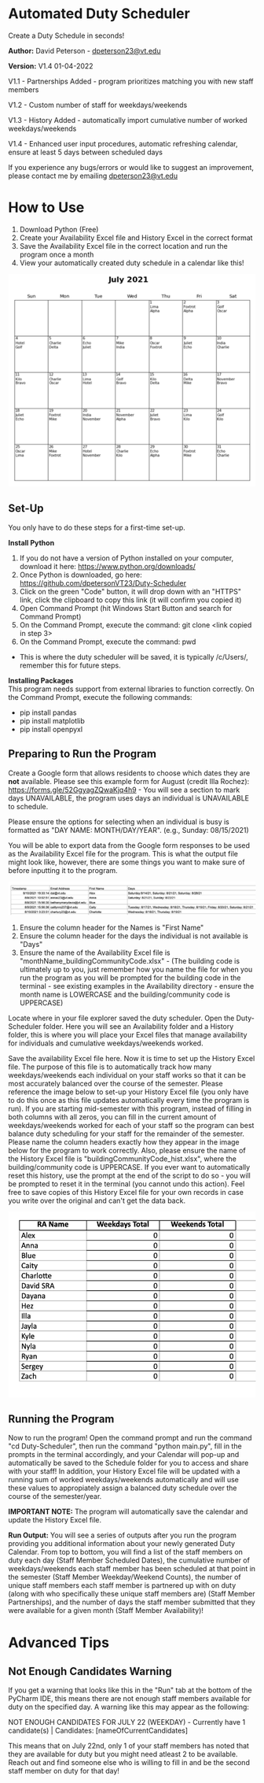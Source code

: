 # Automated Duty Scheduler
Create a Duty Schedule in seconds!

**Author:** David Peterson - dpeterson23@vt.edu

**Version:** V1.4 01-04-2022

V1.1 - Partnerships Added - program prioritizes matching you with new staff members

V1.2 - Custom number of staff for weekdays/weekends

V1.3 - History Added - automatically import cumulative number of worked weekdays/weekends

V1.4 - Enhanced user input procedures, automatic refreshing calendar, ensure at least 5 days between scheduled days

If you experience any bugs/errors or would like to suggest an improvement, please contact me by emailing dpeterson23@vt.edu

# How to Use
1) Download Python (Free)
2) Create your Availability Excel file and History Excel in the correct format
3) Save the Availability Excel file in the correct location and run the program once a month
4) View your automatically created duty schedule in a calendar like this!

![](images/calendar.png)


## Set-Up
You only have to do these steps for a first-time set-up.

**Install Python**
1) If you do not have a version of Python installed on your computer, download it here: https://www.python.org/downloads/
2) Once Python is downloaded, go here: https://github.com/dpetersonVT23/Duty-Scheduler
3) Click on the green "Code" button, it will drop down with an "HTTPS" link, click the clipboard to copy this link (it will confirm you copied it)
4) Open Command Prompt (hit Windows Start Button and search for Command Prompt)
5) On the Command Prompt, execute the command: git clone <link copied in step 3>
6) On the Command Prompt, execute the command: pwd
- This is where the duty scheduler will be saved, it is typically /c/Users/<your username>, remember this for future steps.

**Installing Packages**  
This program needs support from external libraries to function correctly. On the Command Prompt, execute the following commands:

- pip install pandas
- pip install matplotlib
- pip install openpyxl


## Preparing to Run the Program
Create a Google form that allows residents to choose which dates they are **not** available. Please see this example form for August (credit Illa Rochez): https://forms.gle/52GgyagZQwaKjq4h9 - You will see a section to mark days UNAVAILABLE, the program uses days an individual is UNAVAILABLE to schedule.

Please ensure the options for selecting when an individual is busy is formatted as "DAY NAME: MONTH/DAY/YEAR". (e.g., Sunday: 08/15/2021)

You will be able to export data from the Google form responses to be used as the Availability Excel file for the program. This is what the output file might look like, however, there are some things you want to make sure of before inputting it to the program.

![](images/excel_1.png)

1) Ensure the column header for the Names is "First Name"
2) Ensure the column header for the days the individual is not available is "Days"
3) Ensure the name of the Availability Excel file is "monthName_buildingCommunityCode.xlsx" - (The building code is ultimately up to you, just remember how you name the file for when you run the program as you will be prompted for the building code in the terminal - see existing examples in the Availability directory - ensure the month name is LOWERCASE and the building/community code is UPPERCASE)

Locate where in your file explorer saved the duty scheduler. Open the Duty-Scheduler folder. Here you will see an Availability folder and a History folder, this is where you will place your Excel files that manage availability for individuals and cumulative weekdays/weekends worked.

Save the availability Excel file here. Now it is time to set up the History Excel file. The purpose of this file is to automatically track how many weekdays/weekends each individual on your staff works so that it can be most accurately balanced over the course of the semester. Please reference the image below to set-up your History Excel file (you only have to do this once as this file updates automatically every time the program is run). If you are starting mid-semester with this program, instead of filling in both columns with all zeros, you can fill in the current amount of weekdays/weekends worked for each of your staff so the program can best balance duty scheduling for your staff for the remainder of the semester. Please name the column headers exactly how they appear in the image below for the program to work correctly. Also, please ensure the name of the History Excel file is "buildingCommunityCode_hist.xlsx", where the building/community code is UPPERCASE. If you ever want to automatically reset this history, use the prompt at the end of the script to do so - you will be prompted to reset it in the terminal (you cannot undo this action). Feel free to save copies of this History Excel file for your own records in case you write over the original and can't get the data back.

![](images/excel_2.png)

## Running the Program
Now to run the program! Open the command prompt and run the command "cd Duty-Scheduler", then run the command "python main.py", fill in the prompts in the terminal accordingly, and your Calendar will pop-up and automatically be saved to the Schedule folder for you to access and share with your staff! In addition, your History Excel file will be updated with a running sum of worked weekdays/weekends automatically and will use these values to appropiately assign a balanced duty schedule over the course of the semester/year.

**IMPORTANT NOTE:** The program will automatically save the calendar and update the History Excel file.

**Run Output:** You will see a series of outputs after you run the program providing you additional information about your newly generated Duty Calendar. From top to bottom, you will find a list of the staff members on duty each day (Staff Member Scheduled Dates), the cumulative number of weekdays/weekends each staff member has been scheduled at that point in the semester (Staff Member Weekday/Weekend Counts), the number of unique staff members each staff member is partnered up with on duty (along with who specifically these unique staff members are) (Staff Member Partnerships), and the number of days the staff member submitted that they were available for a given month (Staff Member Availability)!

# Advanced Tips

## Not Enough Candidates Warning
If you get a warning that looks like this in the "Run" tab at the bottom of the PyCharm IDE, this means there are not enough staff members available for duty on the specified day. A warning like this may appear as the following:

NOT ENOUGH CANDIDATES FOR JULY 22 (WEEKDAY) - Currently have 1 candidate(s) | Candidates: [nameOfCurrentCandidates]

This means that on July 22nd, only 1 of your staff members has noted that they are available for duty but you might need atleast 2 to be available. Reach out and find someone else who is willing to fill in and be the second staff member on duty for that day!
